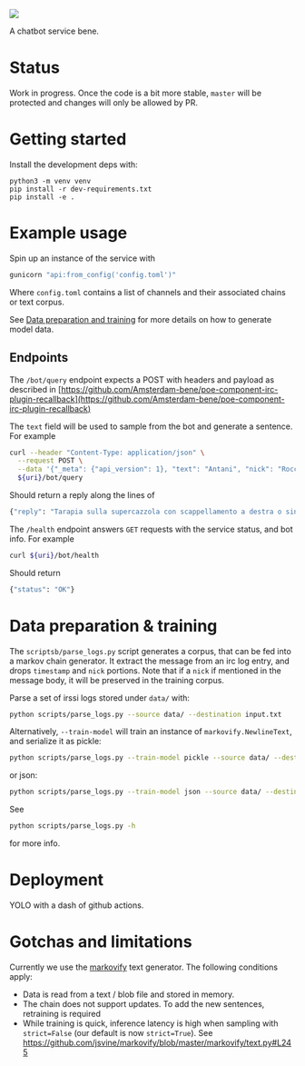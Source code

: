 ![](https://github.com/Amsterdam-bene/blablabla/workflows/build/badge.svg)

A chatbot service bene.

# Status

Work in progress.
Once the code is a bit more stable, `master` will be protected and changes will only
be allowed by PR.

# Getting started

Install the development deps with:
```
python3 -m venv venv
pip install -r dev-requirements.txt
pip install -e .
```

# Example usage

Spin up an instance of the service with
```bash
gunicorn "api:from_config('config.toml')"
```
Where `config.toml` contains a list of channels and their associated chains or text corpus.

See [Data preparation and training](#data-preparation--training) for more details on how to generate model data.

## Endpoints

The `/bot/query` endpoint expects a POST with headers and payload
as described in [https://github.com/Amsterdam-bene/poe-component-irc-plugin-recallback](https://github.com/Amsterdam-bene/poe-component-irc-plugin-recallback)

The `text` field will be used to sample from the bot and generate a sentence.
For example
```bash
curl --header "Content-Type: application/json" \
  --request POST \
  --data '{"_meta": {"api_version": 1}, "text": "Antani", "nick": "Rocco", "sender": "Rocco!~rtanica@unaffiliated/rocco", "my_own_nick": "DeBot", "channel": "##horsing-around"}' \
  ${uri}/bot/query
```
Should return a reply along the lines of
```bash
{"reply": "Tarapia sulla supercazzola con scappellamento a destra o sinistra?"}
```

The `/health` endpoint answers `GET` requests with the service status, and bot info.
For example
```bash
curl ${uri}/bot/health
```
Should return 
```bash
{"status": "OK"}
```

# Data preparation & training

The `scriptsb/parse_logs.py` script generates a corpus, that can be fed 
into a markov chain generator. It extract the message from an irc log
entry, and drops `timestamp` and `nick` portions. Note that if a `nick` if mentioned 
in the message body, it will be preserved in the training corpus.

Parse a set of irssi logs stored under `data/` with:
```bash
python scripts/parse_logs.py --source data/ --destination input.txt
```

Alternatively, `--train-model` will train an instance of `markovify.NewlineText`, and serialize it as
pickle:
```bash
python scripts/parse_logs.py --train-model pickle --source data/ --destination model.pickle 
```

or json:
```bash
python scripts/parse_logs.py --train-model json --source data/ --destination model.json
```

See 
```bash 
python scripts/parse_logs.py -h
``` 
for more info.

# Deployment

YOLO with a dash of github actions.

# Gotchas and limitations

Currently we use the [markovify](https://github.com/jsvine/markovify/) text generator.
The following conditions apply:
 * Data is read from a text / blob file and stored in memory.
 * The chain does not support updates. To add the new sentences, retraining is required
 * While training is quick, inference latency is high when sampling with `strict=False` (our default is now `strict=True`). See https://github.com/jsvine/markovify/blob/master/markovify/text.py#L245 
